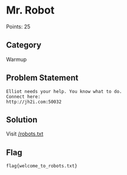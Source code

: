 # Mr. Robot
Points: 25
## Category
Warmup
## Problem Statement
```
Elliot needs your help. You know what to do.
Connect here:
http://jh2i.com:50032
```
## Solution
Visit [/robots.txt](robots.txt)
## Flag
```
flag{welcome_to_robots.txt}
```
